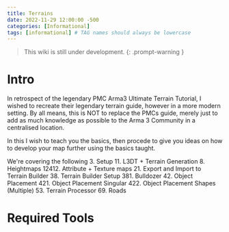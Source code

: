 ```yaml
---
title: Terrains
date: 2022-11-29 12:00:00 -500
categories: [Informational]
tags: [informational] # TAG names should always be lowercase
---
```


> This wiki is still under development.
{: .prompt-warning }

# Intro

In retrospect of the legendary PMC Arma3 Ultimate Terrain Tutorial, I wished to recreate their legendary terrain guide, however in a more modern setting. By all means, this is NOT to replace the PMCs guide, merely just to add as much knowledge as possible to the Arma 3 Community in a centralised location. 

In this I wish to teach you the basics, then procede to give you ideas on how to develop your map further using the basics taught.

We're covering the following
3. Setup
11. L3DT + Terrain Generation
8. Heightmaps
12412. Attribute + Texture maps
21. Export and Import to Terrain Builder
38. Terrain Builder Setup
    381. Bulldozer
42. Object Placement
    421. Object Placement Singular
    422. Object Placement Shapes (Multiple)
53. Terrain Processor
69. Roads



# Required Tools



